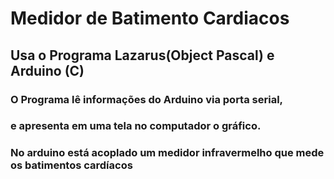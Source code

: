 <h1> Medidor de Batimento Cardiacos
<h2> Usa o Programa Lazarus(Object Pascal) e Arduino (C) 
<h3> O Programa lê informações do Arduino via porta serial,
<h3> e apresenta em uma tela no computador o gráfico.
<h3> No arduino está acoplado um medidor infravermelho que mede os batimentos cardíacos 
